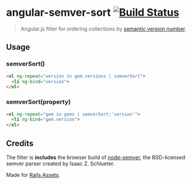 # angular-semver-sort [![Build Status](https://travis-ci.org/monterail/angular-semver-sort.png)](https://travis-ci.org/monterail/angular-semver-sort)

> Angular.js filter for ordering collections by [semantic version number](http://semver.org).

## Usage

### semverSort()

```html
<ol ng-repeat="version in gem.versions | semverSort">
  <li ng-bind="version">
</ol>
```

### semverSort(property)

```html
<ol ng-repeat="gem in gems | semverSort:'version'">
  <li ng-bind="gem.version">
</ol>
```

## Credits

The filter is **includes** the browser build of [node-semver](https://github.com/isaacs/node-semver), the BSD-licensed semver parser created by Isaac Z. Schlueter.

Made for [Rails Assets](https://rails-assets.org).
